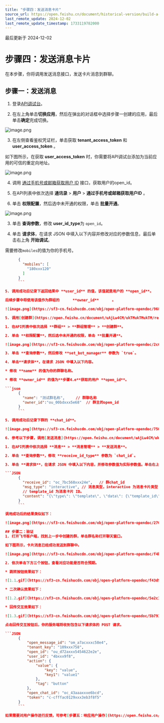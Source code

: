 ```yaml
---
title: "步骤四：发送消息卡片"
source_url: https://open.feishu.cn/document/historical-version/build-a-beautiful-message-card-in-5-minutes/send-message-card
last_remote_update: 2024-12-02
last_remote_update_timestamp: 1733119782000
---
```

最后更新于 2024-12-02

# 步骤四：发送消息卡片

在本步骤，你将调用发送消息接口，发送卡片消息到群聊。

## 步骤一：发送消息

1. 登录[API调试台](https://open.feishu.cn/api-explorer)。

2. 在左上角单击**切换应用**，然后在弹出的对话框中选择步骤一创建的应用，最后单击**确定**完成切换。

![image.png](https://sf3-cn.feishucdn.com/obj/open-platform-opendoc/4d5a7e7de83436ba022781e8bda13546_Od8BpTsWRf.png?height=1870&lazyload=true&maxWidth=450&width=2716)

3. 在左侧查看鉴权凭证栏，单击获取 **tenant_access_token** 和 **user_access_token** 。

如下图所示，在获取 **user_access_token** 时，你需要将API调试台添加为当前应用的可信的重定向地址。

![image.png](https://sf3-cn.feishucdn.com/obj/open-platform-opendoc/f483e923413fee36368919d635f51785_Sqv5Dn1e6s.png?height=1304&lazyload=true&maxWidth=450&width=2548)

4. 调用 [通过手机号或邮箱获取用户 ID](https://open.feishu.cn/document/uAjLw4CM/ukTMukTMukTM/reference/contact-v3/user/batch_get_id) 接口，获取用户的open_id。

1. 在API列表中依次选择 **通讯录** > **用户** > **通过手机号或邮箱获取用户ID** 。

2. 单击 **权限配置**，然后选中未开通的权限，单击 **批量开通**。

![image.png](https://sf3-cn.feishucdn.com/obj/open-platform-opendoc/ee9811872d8452dbd17f0f40b5ff4ea8_Nz0qd7L4QS.png?height=1368&lazyload=true&maxWidth=450&width=2656)

3. 单击 **查询参数**，修改 **user_id_type**为 `open_id`。

4. 单击 **请求体**，在请求 JSON 中填入以下内容并修改对应的参数信息，最后单击右上角 **开始调试**。

需要修改`mobiles`的值为你的手机号。

```json
      {
        "mobiles": [
          "180xxx120" 
        ]
      }
      ```

5. 调用成功后记录下返回结果中 **user_id** 的值，该值就是用户的 **open_id**。

后续步骤中将使用该值作为群组的      **owner_id**      。

![image.png](https://sf3-cn.feishucdn.com/obj/open-platform-opendoc/96822641e767bec666cc1fc2df280f09_K7SifGkF0u.png?height=1288&lazyload=true&maxWidth=450&width=1912)

5. 调用[创建群](https://open.feishu.cn/document/uAjLw4CM/ukTMukTMukTM/reference/im-v1/chat/create)接口，创建一个用于测试的群聊。

1. 在API列表中依次选择 **群组** > **群组管理** > **创建群**。

2. 单击 **权限配置**，然后选中未开通的权限，单击 **批量开通**。

![image.png](https://sf3-cn.feishucdn.com/obj/open-platform-opendoc/2c63541f6a99308890cad1131d3af9e9_SfOhKS5ZXp.png?height=1230&lazyload=true&maxWidth=450&width=1924)

3. 单击 **查询参数**，然后修改 **set_bot_manager** 参数为 `true`。

4. 单击**请求体**，在请求 JSON 中填入以下内容。

* 修改 **name** 的值为你的群聊名称。

* 修改 **owner_id** 的值为**步骤4.e**获取的用户 **open_id**。

```json
      {
        "name": "测试群名称",     // 群聊名称
        "owner_id":"ou_00bdxxx5e68"  // 群主的open_id
      }
      ```

5. 调用成功后记录下群的 **chat_id**。

![image.png](https://sf3-cn.feishucdn.com/obj/open-platform-opendoc/75069601fc794fd2879cdc4be85f4d2b_rg0p8axRha.png?height=1290&lazyload=true&maxWidth=450&width=1918)

6. 参考以下步骤，调用[发送消息](https://open.feishu.cn/document/uAjLw4CM/ukTMukTMukTM/reference/im-v1/message/create)接口，发送卡片消息到群。

1. 在API列表中依次选择 **消息** > **消息管理** > **发送消息**。

2. 单击 **查询参数**，修改 **receive_id_type** 参数为 `chat_id`。

3. 单击 **请求体**，在请求 JSON 中填入以下内容，并修改参数值为实际参数值。单击右上角 **发起调用**。

```JSON
      {
        "receive_id": "oc_7bc568xxx24e",   // 群chat_id
        "msg_type": "interactive", // 消息类型，interactive 为消息卡片类型
        // template_id 为消息卡片 ID。
        "content": "{\"type\": \"template\", \"data\": {\"template_id\": \"ctp_AAxxxxxxxxxx\"}}"
      }
      ```

调用成功后的结果类似如下：

![image.png](https://sf3-cn.feishucdn.com/obj/open-platform-opendoc/270c50f556dc6f45c433c0acc180c322_YxDAKemlBL.png?height=1748&lazyload=true&maxWidth=450&width=2624)

## 步骤二：验证
1. 打开飞书客户端，找到上一步中创建的群，单击群名称打开聊天窗口。

如下图所示，卡片消息已经成功发送到群聊中。

![image.png](https://sf3-cn.feishucdn.com/obj/open-platform-opendoc/f4bdacf20284bd5fc85d967865b0e1fe_60nbCgkqcT.png?height=1510&lazyload=true&maxWidth=450&width=1676)

2. 依次单击下方三个按钮，查看对应功能是否符合预期。

* 跳转按钮效果如下：

![1.1.gif](https://sf3-cn.feishucdn.com/obj/open-platform-opendoc/f43d9166f0898a3edd5569f1b753cbbf_1rEhBK6BMz.gif?height=1230&lazyload=true&maxWidth=450&width=1686)

* 二次确认效果如下：

![1.2.gif](https://sf3-cn.feishucdn.com/obj/open-platform-opendoc/5e2c17292739024ccf10137862248d5b_6RHH25KCYm.gif?height=1232&lazyload=true&maxWidth=450&width=1684)

* 回传交互效果如下：

![1.3.gif](https://sf3-cn.feishucdn.com/obj/open-platform-opendoc/5b7910e82966b459ebad935a98574c6b_ME93VqHXdS.gif?height=1232&lazyload=true&maxWidth=450&width=1684)

点击回传交互按钮后，你的服务端将收到包含以下请求体的 POST 请求。

```JSON
      {
          "open_message_id": "om_a7acxxxc58e4",
          "tenant_key": "109xxx758",
          "open_id": "ou_d72axxx5454622e2e",
          "user_id": "4bxxx9f8",
          "action": {
              "value": {
                  "key": "value",
                  "key1": "value1"
              },
              "tag": "button"
          },
          "open_chat_id": "oc_43aaaxxxe6bcd",
          "token": "c-cfffac0129xxx3eb3f8f5"
      }
      ```

如果需要对用户操作进行反馈，可参考[步骤五：响应用户操作](https://open.feishu.cn/document/home/build-a-beautiful-message-card-in-5-minutes/feedback-on-user-behavior)。
